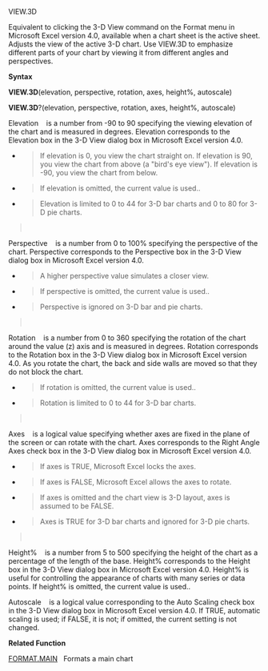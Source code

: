 VIEW.3D

Equivalent to clicking the 3-D View command on the Format menu in
Microsoft Excel version 4.0, available when a chart sheet is the active
sheet. Adjusts the view of the active 3-D chart. Use VIEW.3D to
emphasize different parts of your chart by viewing it from different
angles and perspectives.

**Syntax**

**VIEW.3D**(elevation, perspective, rotation, axes, height%, autoscale)

**VIEW.3D**?(elevation, perspective, rotation, axes, height%, autoscale)

Elevation    is a number from -90 to 90 specifying the viewing elevation
of the chart and is measured in degrees. Elevation corresponds to the
Elevation box in the 3-D View dialog box in Microsoft Excel version 4.0.

  - > If elevation is 0, you view the chart straight on. If elevation is
    > 90, you view the chart from above (a "bird's eye view"). If
    > elevation is -90, you view the chart from below.

  - > If elevation is omitted, the current value is used..

  - > Elevation is limited to 0 to 44 for 3-D bar charts and 0 to 80 for
    > 3-D pie charts.

>  

Perspective    is a number from 0 to 100% specifying the perspective of
the chart. Perspective corresponds to the Perspective box in the 3-D
View dialog box in Microsoft Excel version 4.0.

  - > A higher perspective value simulates a closer view.

  - > If perspective is omitted, the current value is used..

  - > Perspective is ignored on 3-D bar and pie charts.

>  

Rotation    is a number from 0 to 360 specifying the rotation of the
chart around the value (z) axis and is measured in degrees. Rotation
corresponds to the Rotation box in the 3-D View dialog box in Microsoft
Excel version 4.0. As you rotate the chart, the back and side walls are
moved so that they do not block the chart.

  - > If rotation is omitted, the current value is used..

  - > Rotation is limited to 0 to 44 for 3-D bar charts.

>  

Axes    is a logical value specifying whether axes are fixed in the
plane of the screen or can rotate with the chart. Axes corresponds to
the Right Angle Axes check box in the 3-D View dialog box in Microsoft
Excel version 4.0.

  - > If axes is TRUE, Microsoft Excel locks the axes.

  - > If axes is FALSE, Microsoft Excel allows the axes to rotate.

  - > If axes is omitted and the chart view is 3-D layout, axes is
    > assumed to be FALSE.

  - > Axes is TRUE for 3-D bar charts and ignored for 3-D pie charts.

>  

Height%    is a number from 5 to 500 specifying the height of the chart
as a percentage of the length of the base. Height% corresponds to the
Height box in the 3-D View dialog box in Microsoft Excel version 4.0.
Height% is useful for controlling the appearance of charts with many
series or data points. If height% is omitted, the current value is
used..

Autoscale    is a logical value corresponding to the Auto Scaling check
box in the 3-D View dialog box in Microsoft Excel version 4.0. If TRUE,
automatic scaling is used; if FALSE, it is not; if omitted, the current
setting is not changed.

**Related Function**

[FORMAT.MAIN](FORMAT.MAIN.md)   Formats a main chart


